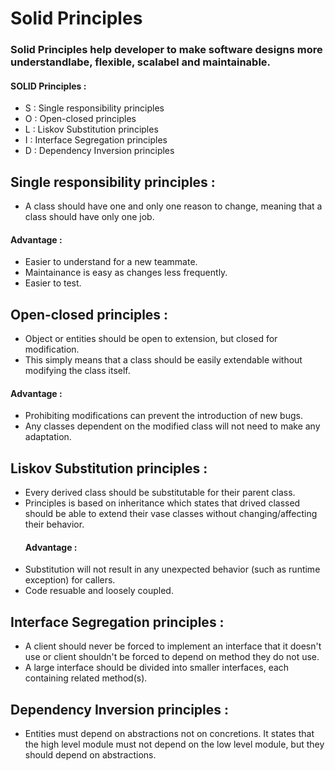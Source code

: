 # Solid Principles

### Solid Principles help developer to make software designs more understandlabe, flexible, scalabel and maintainable.

#### SOLID Principles :
* S : Single responsibility principles
* O : Open-closed principles
* L : Liskov Substitution principles
* I : Interface Segregation principles
* D : Dependency Inversion principles

## Single responsibility principles :
*	A class should have one and only one reason to change, meaning that a class should have only one job. 
  #### Advantage :
*	Easier to understand for a new teammate.
*	Maintainance is easy as changes less frequently.
*	Easier to test.

## Open-closed principles : 
*	Object or entities should be open to extension, but closed for modification.
*	This simply means that a class should be easily extendable without modifying the class itself. 
  #### Advantage : 
*	Prohibiting modifications can prevent the introduction of new bugs.
*	Any classes dependent on the modified class will not need to make any adaptation.

## Liskov Substitution principles : 
*	Every derived class should be substitutable for their parent class. 
*	Principles is based on inheritance which states that drived classed should be able to extend their vase classes without changing/affecting their behavior.
	#### Advantage :
*	Substitution will not result in any unexpected behavior (such as runtime exception) for callers.
*	Code resuable and loosely coupled.

## Interface Segregation principles :
*	A client should never be forced to implement an interface that it doesn't use or client shouldn't be forced to depend on method they do not use.
*	A large interface should be divided into smaller interfaces, each containing related method(s).

## Dependency Inversion principles : 
*	Entities must depend on abstractions not on concretions. It states that the high level module must not depend on the low level module, but they should depend on abstractions.

